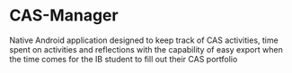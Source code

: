 # CAS-Manager
Native Android application designed to keep track of CAS activities, time spent on activities and reflections with the capability of easy export when the time comes for the IB student to fill out their CAS portfolio

